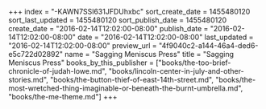 +++
index = "-KAWN7SSl631JFDUhxbc"
sort_create_date = 1455480120
sort_last_updated = 1455480120
sort_publish_date = 1455480120
create_date = "2016-02-14T12:02:00-08:00"
publish_date = "2016-02-14T12:02:00-08:00"
date = "2016-02-14T12:02:00-08:00"
last_updated = "2016-02-14T12:02:00-08:00"
preview_url = "4f9040c2-a144-46a4-ded6-e5c722d02892"
name = "Sagging Meniscus Press"
title = "Sagging Meniscus Press"
books_by_this_publisher = ["books/the-too-brief-chronicle-of-judah-lowe.md", "books/lincoln-center-in-july-and-other-stories.md", "books/the-button-thief-of-east-14th-street.md", "books/the-most-wretched-thing-imaginable-or-beneath-the-burnt-umbrella.md", "books/the-me-theme.md"]
+++
